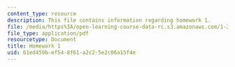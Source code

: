 ```yaml
---
content_type: resource
description: This file contains information regarding homework 1.
file: /media/https%3A/open-learning-course-data-rc.s3.amazonaws.com/1-264j-database-internet-and-systems-integration-technologies-fall-2013/61ed459bef548f61a2c25e2c06a15f4e_MIT1_264JF13_HW1.pdf
file_type: application/pdf
resourcetype: Document
title: Homework 1
uid: 61ed459b-ef54-8f61-a2c2-5e2c06a15f4e
---
```

